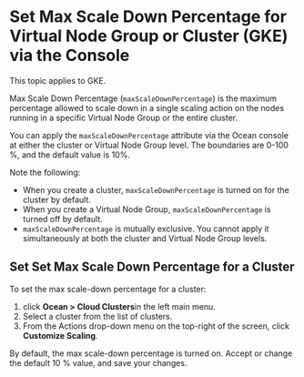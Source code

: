
<meta name=“robots” content=“noindex”>

# Set Max Scale Down Percentage for Virtual Node Group or Cluster (GKE) via the Console

This topic applies to GKE.

Max Scale Down Percentage (`maxScaleDownPercentage`) is the maximum percentage allowed to scale down in a single scaling action on the nodes running in a specific Virtual Node Group or the entire cluster.

You can apply the `maxScaleDownPercentage` attribute via the Ocean console at either the cluster or Virtual Node Group level. The boundaries are 0-100 %, and the default value is 10%. 

Note the following:

* When you create a cluster, `maxScaleDownPercentage` is turned on for the cluster by default. 
* When you create a Virtual Node Group, `maxScaleDownPercentage` is turned off by default.
* `maxScaleDownPercentage` is mutually exclusive. You cannot apply it simultaneously at both the cluster and Virtual Node Group levels.

## Set Set Max Scale Down Percentage for a Cluster

To set the max scale-down percentage for a cluster:

1. click **Ocean > Cloud Clusters**in the left main menu.
2. Select a cluster from the list of clusters.
3. From the Actions drop-down menu on the top-right of the screen, click **Customize Scaling**.

By default, the max scale-down percentage is turned on. Accept or change the default 10 % value, and save your changes.

